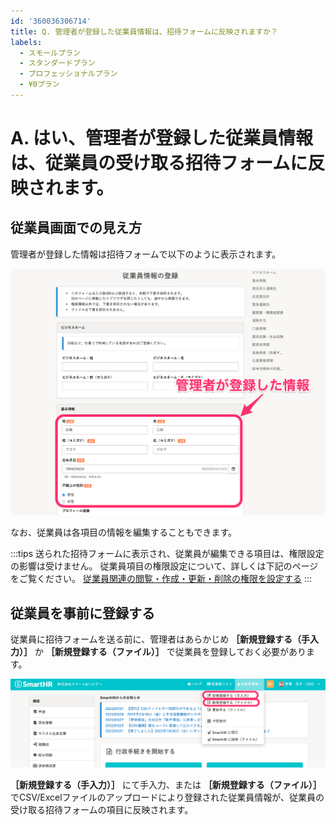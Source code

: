 ```yaml
---
id: '360036306714'
title: Q. 管理者が登録した従業員情報は、招待フォームに反映されますか？
labels:
  - スモールプラン
  - スタンダードプラン
  - プロフェッショナルプラン
  - ¥0プラン
---
```

# A. はい、管理者が登録した従業員情報は、従業員の受け取る招待フォームに反映されます。

## 従業員画面での見え方

管理者が登録した情報は招待フォームで以下のように表示されます。

![](./__________2022-02-02_16_41_26.png)

なお、従業員は各項目の情報を編集することもできます。

:::tips
送られた招待フォームに表示され、従業員が編集できる項目は、権限設定の影響は受けません。
従業員項目の権限設定について、詳しくは下記のページをご覧ください。
[従業員関連の閲覧・作成・更新・削除の権限を設定する](https://knowledge.smarthr.jp/hc/ja/articles/1500001368101)
:::

## 従業員を事前に登録する

従業員に招待フォームを送る前に、管理者はあらかじめ **［新規登録する（手入力）］** か **［新規登録する（ファイル）］** で従業員を登録しておく必要があります。

![](./__________2022-02-02_16_43_39.png)

 **［新規登録する（手入力）］** にて手入力、または **［新規登録する（ファイル）］** でCSV/Excelファイルのアップロードにより登録された従業員情報が、従業員の受け取る招待フォームの項目に反映されます。
